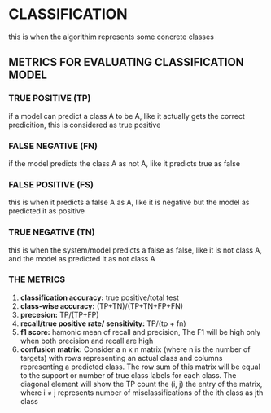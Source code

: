 # CLASSIFICATION

this is when the algorithim represents some concrete classes

## METRICS FOR EVALUATING CLASSIFICATION MODEL

### TRUE POSITIVE (TP)

if a model can predict a class A to be A, like it actually gets the correct predicition, this is considered as true positive

### FALSE NEGATIVE (FN)

if the model predicts the class A as not A, like it predicts true as false

### FALSE POSITIVE (FS)

this is when it predicts  a false A as A, like it is negative but the model as predicted it as positive

### TRUE NEGATIVE (TN)

this is when the system/model predicts a false as false, like it is not class A, and the model as predicted it as  not class A

### THE METRICS

1. **classification accuracy:** true positive/total test
2. **class-wise accuracy:** (TP+TN)/(TP+TN+FP+FN)
3. **precesion:** TP/(TP+FP)
4. **recall/true positive rate/ sensitivity:** TP/(tp + fn)
5. **f1 score:** hamonic mean of recall and precision, The F1 will be high only when both precision and recall are high
6. **confusion matrix:** Consider a n x n matrix (where n is the number of targets) with rows representing an actual class and columns representing a predicted class. The row sum of this matrix will be equal to the support or number of true class labels for each class. The diagonal element will show the TP count the (i, j) the entry of the matrix, where i ≠ j represents number of misclassifications of the ith class as jth class

